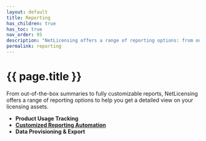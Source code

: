 ```yaml
---
layout: default
title: Reporting
has_children: true
has_toc: true
nav_order: 95
description: "NetLicensing offers a range of reporting options: from out-of-the-box summaries to fully customizable reports"
permalink: reporting
---
```


{{ page.title }}
================

From out-of-the-box summaries to fully customizable reports, NetLicensing offers a range of reporting options to help you get a detailed view on your licensing assets.

- **Product Usage Tracking**
- **[Customized Reporting Automation](customized-reporting)**
- **Data Provisioning & Export**
